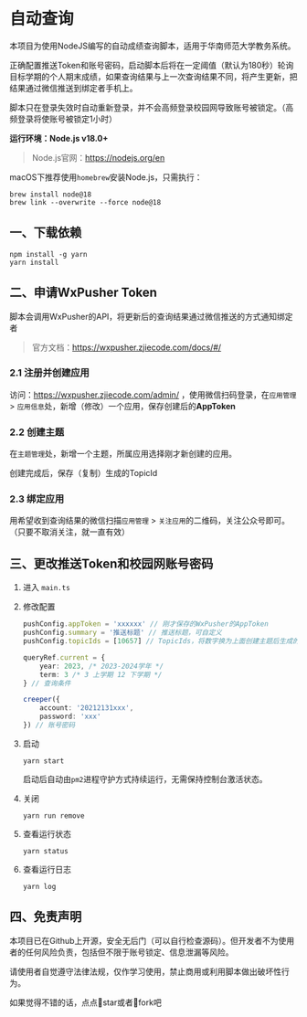 # 自动查询

本项目为使用NodeJS编写的自动成绩查询脚本，适用于华南师范大学教务系统。

正确配置推送Token和账号密码，启动脚本后将在一定阈值（默认为180秒）轮询目标学期的个人期末成绩，如果查询结果与上一次查询结果不同，将产生更新，把结果通过微信推送到绑定者手机上。

脚本只在登录失效时自动重新登录，并不会高频登录校园网导致账号被锁定。（高频登录将使账号被锁定1小时）

**运行环境：Node.js v18.0+**

> Node.js官网：https://nodejs.org/en

macOS下推荐使用`homebrew`安装Node.js，只需执行：

```shell
brew install node@18
brew link --overwrite --force node@18
```


## 一、下载依赖

```shell
npm install -g yarn
yarn install
```

## 二、申请WxPusher Token

脚本会调用WxPusher的API，将更新后的查询结果通过微信推送的方式通知绑定者

> 官方文档：https://wxpusher.zjiecode.com/docs/#/

### 2.1 注册并创建应用

访问：https://wxpusher.zjiecode.com/admin/ ，使用微信扫码登录，在`应用管理` > `应用信息`处，新增（修改）一个应用，保存创建后的**AppToken**

### 2.2 创建主题

在`主题管理`处，新增一个主题，所属应用选择刚才新创建的应用。

创建完成后，保存（复制）生成的TopicId

### 2.3 绑定应用

用希望收到查询结果的微信扫描`应用管理` > `关注应用`的二维码，关注公众号即可。（只要不取消关注，就一直有效）


## 三、更改推送Token和校园网账号密码

1. 进入 `main.ts`

2. 修改配置

    ```typescript
    pushConfig.appToken = 'xxxxxx' // 刚才保存的WxPusher的AppToken
    pushConfig.summary = '推送标题' // 推送标题，可自定义
    pushConfig.topicIds = [10657] // TopicIds，将数字换为上面创建主题后生成的TopicId

    queryRef.current = {
        year: 2023, /* 2023-2024学年 */ 
        term: 3 /* 3 上学期 12 下学期 */
    } // 查询条件

    creeper({
        account: '20212131xxx',
        password: 'xxx'
    }) // 账号密码
    ```

3. 启动

    ```shell
    yarn start
    ```

    启动后自动由`pm2`进程守护方式持续运行，无需保持控制台激活状态。

4. 关闭

    ```shell
    yarn run remove
    ```

5. 查看运行状态

    ```shell
    yarn status
    ```

6. 查看运行日志

    ```shell
    yarn log
    ```

## 四、免责声明

本项目已在Github上开源，安全无后门（可以自行检查源码）。但开发者不为使用者的任何风险负责，包括但不限于账号锁定、信息泄漏等风险。

请使用者自觉遵守法律法规，仅作学习使用，禁止商用或利用脚本做出破坏性行为。

如果觉得不错的话，点点🌟star或者🍴fork吧
